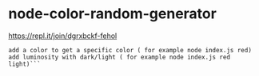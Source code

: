 # node-color-random-generator

https://repl.it/join/dgrxbckf-fehol

``` build random colored blocks with hex# in them
add a color to get a specific color ( for example node index.js red)
add luminosity with dark/light ( for example node index.js red light)```
